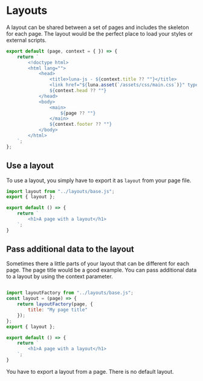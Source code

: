 ---
---
# Layouts

A layout can be shared between a set of pages and includes the 
skeleton for each page. The layout would be the perfect place to load
your styles or external scripts.

```js
export default (page, context = { }) => {
    return `
        <!doctype html>
        <html lang="">
            <head>
                <title>luna-js - ${context.title ?? ""}</title>
                <link href="${luna.asset(`/assets/css/main.css`)}" type="text/css" rel="stylesheet" />
                ${context.head ?? ""}
            </head>
            <body>
                <main>
                    ${page ?? ""}
                </main>
                ${context.footer ?? ""}
            </body>
        </html>
    `;
};
```

## Use a layout

To use a layout, you simply have to export it as `layout` from your page file.

```js
import layout from "../layouts/base.js";
export { layout };

export default () => {
    return `
        <h1>A page with a layout</h1>
    `;
}
```

## Pass additional data to the layout

Sometimes there a little parts of your layout that can be different for each page. The
page title would be a good example.
You can pass additional data to a layout by using the context parameter.

```js

import layoutFactory from "../layouts/base.js";
const layout = (page) => {
    return layoutFactory(page, {
        title: "My page title"
    });
};
export { layout };

export default () => {
    return `
        <h1>A page with a layout</h1>
    `;
}
```

You have to export a layout from a page. There is no default layout.
